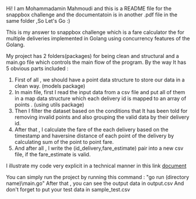 Hi! I am Mohammadamin Mahmoudi and this is a README file for the snappbox challenge and the documentatoin is in another .pdf file in the same folder ,So Let's Go :)

This is my answer to snappbox challenge which is a fare calculator the for multiple deliveries implemented in Golang using concurrency features of the Golang.

My project has 2 folders(packages) for being clean and structural and a main.go file which controls the main flow of the program. By the way It has 5 obvious parts included :

1. First of all , we should have a point data structure to store our data in a clean way. (models package)
2. In main file, first I read the input data from a csv file and put all of them in a map data structure which each delivery id is mapped to an array of points . (using utils package)
3. Then I filter the dataset based on the conditions that It has been told for removing invalid points and also grouping the valid data by their delivery id.
4. After that , I calculate the fare of the each delivery based on the timestamp and haversine distance of each point of the delivery by calculating sum of the point to point fare.
5. And after all , I write the (id_delivery,fare_estimate) pair into a new csv file, if the fare_estimate is valid.

I illustrate my code very explicit in a technical manner in this link [document](https://docs.google.com/document/d/1VaJ88ruZVimUE53IygybEi2LC-oeYLM1K3wUKMGuSMs/edit?usp=sharing) 

You can simply run the project by running this command : "go run (directory name)\main.go"
After that , you can see the output data in output.csv
And don't forget to put your test data in sample_test.csv